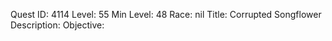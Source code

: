 Quest ID: 4114
Level: 55
Min Level: 48
Race: nil
Title: Corrupted Songflower
Description: 
Objective: 
